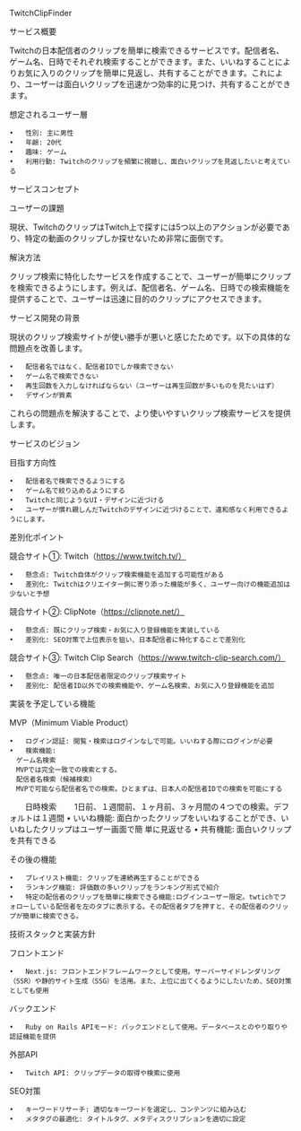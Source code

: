 TwitchClipFinder

サービス概要

Twitchの日本配信者のクリップを簡単に検索できるサービスです。配信者名、ゲーム名、日時でそれぞれ検索することができます。また、いいねすることによりお気に入りのクリップを簡単に見返し、共有することができます。これにより、ユーザーは面白いクリップを迅速かつ効率的に見つけ、共有することができます。

想定されるユーザー層

	•	性別: 主に男性
	•	年齢: 20代
	•	趣味: ゲーム
	•	利用行動: Twitchのクリップを頻繁に視聴し、面白いクリップを見返したいと考えている

サービスコンセプト

ユーザーの課題

現状、TwitchのクリップはTwitch上で探すには5つ以上のアクションが必要であり、特定の動画のクリップしか探せないため非常に面倒です。

解決方法

クリップ検索に特化したサービスを作成することで、ユーザーが簡単にクリップを検索できるようにします。例えば、配信者名、ゲーム名、日時での検索機能を提供することで、ユーザーは迅速に目的のクリップにアクセスできます。

サービス開発の背景

現状のクリップ検索サイトが使い勝手が悪いと感じたためです。以下の具体的な問題点を改善します。

	•	配信者名ではなく、配信者IDでしか検索できない
	•	ゲーム名で検索できない
	•	再生回数を入力しなければならない（ユーザーは再生回数が多いものを見たいはず）
	•	デザインが質素

これらの問題点を解決することで、より使いやすいクリップ検索サービスを提供します。

サービスのビジョン

目指す方向性

	•	配信者名で検索できるようにする
	•	ゲーム名で絞り込めるようにする
	•	Twitchと同じようなUI・デザインに近づける
	•	ユーザーが慣れ親しんだTwitchのデザインに近づけることで、違和感なく利用できるようにします。

差別化ポイント

競合サイト①: Twitch（https://www.twitch.tv/）

	•	懸念点: Twitch自体がクリップ検索機能を追加する可能性がある
	•	差別化: Twitchはクリエイター側に寄り添った機能が多く、ユーザー向けの機能追加は少ないと予想

競合サイト②: ClipNote（https://clipnote.net/）

	•	懸念点: 既にクリップ検索・お気に入り登録機能を実装している
	•	差別化: SEO対策で上位表示を狙い、日本配信者に特化することで差別化

競合サイト③: Twitch Clip Search（https://www.twitch-clip-search.com/）

	•	懸念点: 唯一の日本配信者限定のクリップ検索サイト
	•	差別化: 配信者ID以外での検索機能や、ゲーム名検索、お気に入り登録機能を追加

実装を予定している機能

MVP（Minimum Viable Product）

	•	ログイン認証: 閲覧・検索はログインなしで可能。いいねする際にログインが必要
	•	検索機能: 
	　ゲーム名検索
	　MVPでは完全一致での検索とする。
	　配信者名検索（候補検索）
	　MVPで可能なら配信者名での検索。ひとまずは、日本人の配信者IDでの検索を可能にする
　　日時検索
　　1日前、１週間前、１ヶ月前、３ヶ月間の４つでの検索。デフォルトは１週間
	•	いいね機能: 面白かったクリップをいいねすることができ、いいねしたクリップはユーザー画面で簡    単に見返せる
	•	共有機能: 面白いクリップを共有できる

その後の機能

	•	プレイリスト機能: クリップを連続再生することができる
	•	ランキング機能: 評価数の多いクリップをランキング形式で紹介
 	•	特定の配信者のクリップを簡単に検索できる機能:ログインユーザー限定。twtichでフォローしている配信者を左のタブに表示する。その配信者タブを押すと、その配信者のクリップが簡単に検索できる。

技術スタックと実装方針

フロントエンド

	•	Next.js: フロントエンドフレームワークとして使用。サーバーサイドレンダリング（SSR）や静的サイト生成（SSG）を活用。また、上位に出てくるようにしたいため、SEO対策としても使用
	

バックエンド

	•	Ruby on Rails APIモード: バックエンドとして使用。データベースとのやり取りや認証機能を提供

外部API

	•	Twitch API: クリップデータの取得や検索に使用

SEO対策

	•	キーワードリサーチ: 適切なキーワードを選定し、コンテンツに組み込む
	•	メタタグの最適化: タイトルタグ、メタディスクリプションを適切に設定